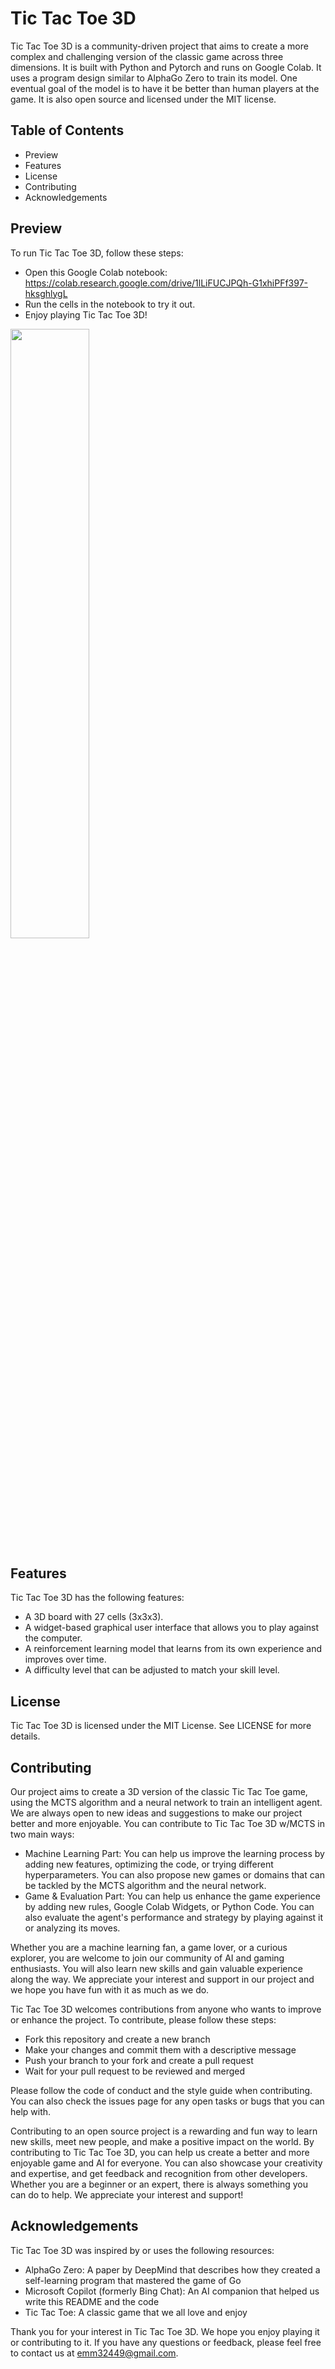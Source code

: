 # Tic Tac Toe 3D

Tic Tac Toe 3D is a community-driven project that aims to create a more complex and challenging version of the classic game across three dimensions. It is built with Python and Pytorch and runs on Google Colab. It uses a program design similar to AlphaGo Zero to train its model. One eventual goal of the model is to have it be better than human players at the game. It is also open source and licensed under the MIT license.

## Table of Contents

- Preview
- Features
- License
- Contributing
- Acknowledgements

## Preview

To run Tic Tac Toe 3D, follow these steps:

- Open this Google Colab notebook: https://colab.research.google.com/drive/1lLiFUCJPQh-G1xhiPFf397-hksghlygL
- Run the cells in the notebook to try it out.
- Enjoy playing Tic Tac Toe 3D!

<img src="https://github.com/count-rostov/Tic-Tac-Toe-3D/assets/159494114/936a6fba-7f53-4bc0-bd2f-49cdc02e0a30" width="50%">

## Features

Tic Tac Toe 3D has the following features:

- A 3D board with 27 cells (3x3x3).
- A widget-based graphical user interface that allows you to play against the computer.
- A reinforcement learning model that learns from its own experience and improves over time.
- A difficulty level that can be adjusted to match your skill level.

## License

Tic Tac Toe 3D is licensed under the MIT License. See LICENSE for more details.

## Contributing
Our project aims to create a 3D version of the classic Tic Tac Toe game, using the MCTS algorithm and a neural network to train an intelligent agent. We are always open to new ideas and suggestions to make our project better and more enjoyable. You can contribute to Tic Tac Toe 3D w/MCTS in two main ways:

- Machine Learning Part: You can help us improve the learning process by adding new features, optimizing the code, or trying different hyperparameters. You can also propose new games or domains that can be tackled by the MCTS algorithm and the neural network.
- Game & Evaluation Part: You can help us enhance the game experience by adding new rules, Google Colab Widgets, or Python Code. You can also evaluate the agent's performance and strategy by playing against it or analyzing its moves.

Whether you are a machine learning fan, a game lover, or a curious explorer, you are welcome to join our community of AI and gaming enthusiasts. You will also learn new skills and gain valuable experience along the way. We appreciate your interest and support in our project and we hope you have fun with it as much as we do.

Tic Tac Toe 3D welcomes contributions from anyone who wants to improve or enhance the project. To contribute, please follow these steps:

- Fork this repository and create a new branch
- Make your changes and commit them with a descriptive message
- Push your branch to your fork and create a pull request
- Wait for your pull request to be reviewed and merged

Please follow the code of conduct and the style guide when contributing. You can also check the issues page for any open tasks or bugs that you can help with.

Contributing to an open source project is a rewarding and fun way to learn new skills, meet new people, and make a positive impact on the world. By contributing to Tic Tac Toe 3D, you can help us create a better and more enjoyable game and AI for everyone. You can also showcase your creativity and expertise, and get feedback and recognition from other developers. Whether you are a beginner or an expert, there is always something you can do to help. We appreciate your interest and support!

## Acknowledgements

Tic Tac Toe 3D was inspired by or uses the following resources:

- AlphaGo Zero: A paper by DeepMind that describes how they created a self-learning program that mastered the game of Go
- Microsoft Copilot (formerly Bing Chat): An AI companion that helped us write this README and the code
- Tic Tac Toe: A classic game that we all love and enjoy

Thank you for your interest in Tic Tac Toe 3D. We hope you enjoy playing it or contributing to it. If you have any questions or feedback, please feel free to contact us at emm32449@gmail.com.
